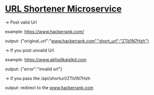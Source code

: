 # [URL Shortener Microservice](https://www.freecodecamp.org/learn/apis-and-microservices/apis-and-microservices-projects/url-shortener-microservice)

-> Post valid Url

example: https://www.hackerrank.com/

output: {"original_url":"www.hackerrank.com","short_url":"ZTb1N7Hzh"}

-> If you post unvalid Url

example: https://www.akljsdlkajslkd.com

output: {"error":"invalid url"}

-> if you pass the /api/shorturl/ZTb1N7Hzh

output: redirect to the www.hackerrank.com
